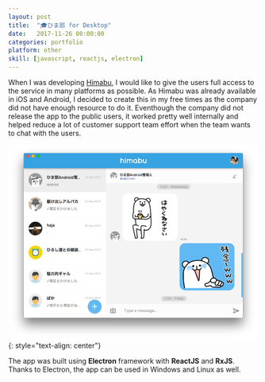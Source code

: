 ```yaml
---
layout: post
title:  "🎓ひま部 for Desktop"
date:   2017-11-26 00:00:00
categories: portfolio
platform: other
skill: [javascript, reactjs, electron]
---
```


When I was developing [Himabu](android-himabu), I would like to give the users full access to the service in many platforms as possible. As Himabu was already available in iOS and Android, I decided to create this in my free times as the company did not have enough resource to do it. Eventhough the company did not release the app to the public users, it worked pretty well internally and helped reduce a lot of customer support team effort when the team wants to chat with the users.

![image](/img/portfolio/himabu-desktop.png)
{: style="text-align: center"}

The app was built using **Electron** framework with **ReactJS** and **RxJS**. Thanks to Electron, the app can be used in Windows and Linux as well.

